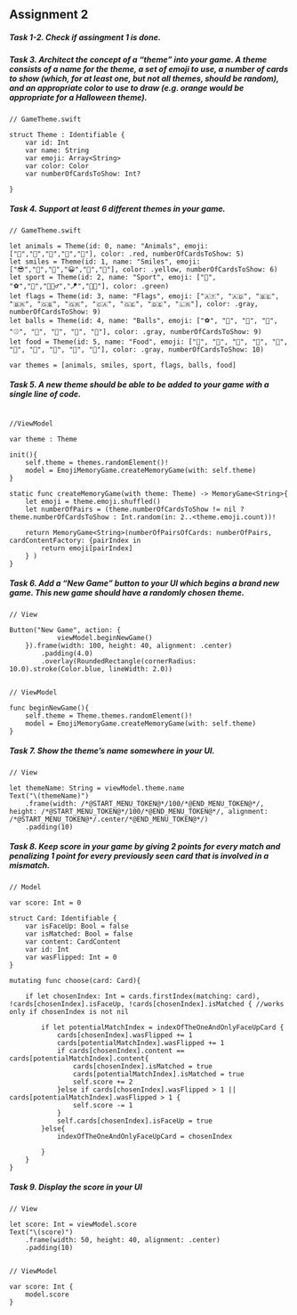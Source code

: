 ## Assignment 2

##### Task 1-2. Check if assingment 1 is done.

##### Task 3. Architect the concept of a “theme” into your game. A theme consists of a name for the theme, a set of emoji to use, a number of cards to show (which, for at least one, but not all themes, should be random), and an appropriate color to use to draw (e.g. orange would be appropriate for a Halloween theme). 

```
// GameTheme.swift

struct Theme : Identifiable {
    var id: Int
    var name: String
    var emoji: Array<String>
    var color: Color
    var numberOfCardsToShow: Int?

}

```

##### Task 4. Support at least 6 different themes in your game. 

```
// GameTheme.swift

let animals = Theme(id: 0, name: "Animals", emoji: ["🐶","🦊","🐸","🐤","🐙"], color: .red, numberOfCardsToShow: 5)
let smiles = Theme(id: 1, name: "Smiles", emoji:  ["😎","🥶","🥰","😀","👿","🤡"], color: .yellow, numberOfCardsToShow: 6)
let sport = Theme(id: 2, name: "Sport", emoji: ["🏀", "⚽️","🏓","🧘🏻‍♂️","🪁","🏇🏽"], color: .green)
let flags = Theme(id: 3, name: "Flags", emoji: ["🇦🇹", "🇦🇩", "🇧🇪", "🇧🇷", "🇬🇧", "🇬🇷", "🇨🇦", "🇬🇪", "🇩🇪", "🇱🇷"], color: .gray, numberOfCardsToShow: 9)
let balls = Theme(id: 4, name: "Balls", emoji: ["⚽️", "🏀", "🎱", "🏈", "⚾️", "🥎", "🎾", "🏐", "🏉"], color: .gray, numberOfCardsToShow: 9)
let food = Theme(id: 5, name: "Food", emoji: ["🍓", "🥑", "🥖", "🌽", "🧄", "🍔", "🥐", "🍩", "🍭", "🎂"], color: .gray, numberOfCardsToShow: 10)

var themes = [animals, smiles, sport, flags, balls, food]

```


##### Task 5. A new theme should be able to be added to your game with a single line of code. 

```

//ViewModel

var theme : Theme

init(){
    self.theme = themes.randomElement()!
    model = EmojiMemoryGame.createMemoryGame(with: self.theme)
}

static func createMemoryGame(with theme: Theme) -> MemoryGame<String>{
    let emoji = theme.emoji.shuffled()
    let numberOfPairs = (theme.numberOfCardsToShow != nil ? theme.numberOfCardsToShow : Int.random(in: 2..<theme.emoji.count))!
    
    return MemoryGame<String>(numberOfPairsOfCards: numberOfPairs, cardContentFactory: {pairIndex in
        return emoji[pairIndex]
    } )
}

```

##### Task 6. Add a “New Game” button to your UI which begins a brand new game. This new game should have a randomly chosen theme.

```
// View

Button("New Game", action: {
            viewModel.beginNewGame()
    }).frame(width: 100, height: 40, alignment: .center)
        .padding(4.0)
        .overlay(RoundedRectangle(cornerRadius: 10.0).stroke(Color.blue, lineWidth: 2.0))


// ViewModel

func beginNewGame(){
    self.theme = Theme.themes.randomElement()!
    model = EmojiMemoryGame.createMemoryGame(with: self.theme)
}

```


##### Task 7. Show the theme’s name somewhere in your UI. 

```
// View

let themeName: String = viewModel.theme.name
Text("\(themeName)")
    .frame(width: /*@START_MENU_TOKEN@*/100/*@END_MENU_TOKEN@*/, height: /*@START_MENU_TOKEN@*/100/*@END_MENU_TOKEN@*/, alignment: /*@START_MENU_TOKEN@*/.center/*@END_MENU_TOKEN@*/)
    .padding(10)

```

##### Task 8. Keep score in your game by giving 2 points for every match and penalizing 1 point for every previously seen card that is involved in a mismatch.

```
// Model

var score: Int = 0

struct Card: Identifiable {
    var isFaceUp: Bool = false
    var isMatched: Bool = false
    var content: CardContent
    var id: Int
    var wasFlipped: Int = 0
}

mutating func choose(card: Card){
   
    if let chosenIndex: Int = cards.firstIndex(matching: card), !cards[chosenIndex].isFaceUp, !cards[chosenIndex].isMatched { //works only if chosenIndex is not nil
        
        if let potentialMatchIndex = indexOfTheOneAndOnlyFaceUpCard {
            cards[chosenIndex].wasFlipped += 1
            cards[potentialMatchIndex].wasFlipped += 1
            if cards[chosenIndex].content == cards[potentialMatchIndex].content{
                cards[chosenIndex].isMatched = true
                cards[potentialMatchIndex].isMatched = true
                self.score += 2
            }else if cards[chosenIndex].wasFlipped > 1 || cards[potentialMatchIndex].wasFlipped > 1 {
                self.score -= 1
            }
            self.cards[chosenIndex].isFaceUp = true
        }else{
            indexOfTheOneAndOnlyFaceUpCard = chosenIndex
            
        }
    }
}

```

##### Task 9. Display the score in your UI

```
// View

let score: Int = viewModel.score
Text("\(score)")
    .frame(width: 50, height: 40, alignment: .center)
    .padding(10)


// ViewModel

var score: Int {
    model.score
}

```
